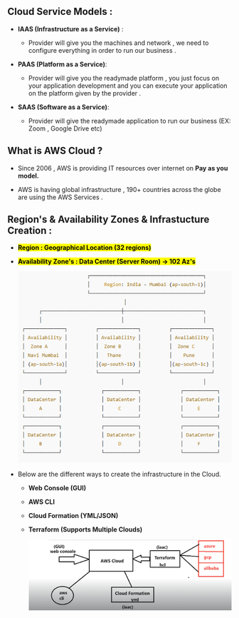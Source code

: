 ## Cloud Service Models :

* __IAAS (Infrastructure as a Service)__ :

  * Provider will give you the machines and network , we need to configure everything in order to run our business . 

* __PAAS (Platform as a Service)__:

  * Provider will give you the readymade platform , you just focus on your application development and you can execute your application on the platform given by the provider .

* __SAAS (Software as a Service)__:

  * Provider will give the readymade application to run our business (EX: Zoom , Google Drive etc)

## What is AWS Cloud  ? 

* Since 2006 ,  AWS is providing IT resources over internet on __Pay as you model.__

* AWS is having global infrastructure ,  190+ countries across the globe are using the AWS Services .


## Region's & Availability Zones & Infrastucture Creation :

  * <mark>__Region : Geographical Location (32 regions)__

  * <mark>__Availability Zone's : Data Center (Server Room) -> 102 Az's__

     ![alt text](image-2.png)

  * Below are the different ways to create the infrastructure in the Cloud.

    * __Web Console (GUI)__
    * __AWS CLI__
    * __Cloud Formation (YML/JSON)__
    *  __Terraform (Supports Multiple Clouds)__

        ![alt text](image-1.png)



